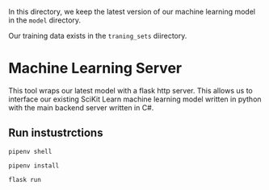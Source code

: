In this directory, we keep the latest version of our machine learning model in the `model` directory.

Our training data exists in the `traning_sets` diirectory.

# Machine Learning Server

This tool wraps our latest model with a flask http server. This allows us to interface our existing SciKit Learn machine learning model written in python with the main backend server written in C#.

## Run instustrctions

```pipenv shell```

```pipenv install```

```flask run```